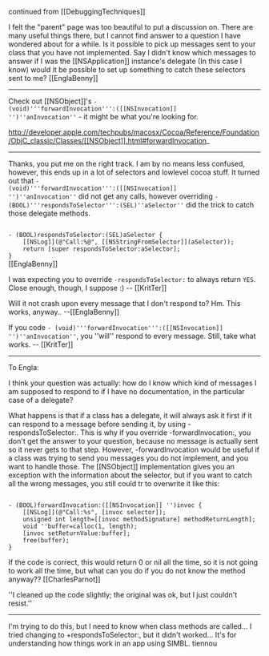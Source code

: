 continued from [[DebuggingTechniques]]

I felt the "parent" page was too beautiful to put a discussion on. There are many useful things there, but I cannot find answer to a question I have wondered about for a while. Is it possible to pick up messages sent to your class that you have not implemented. Say I didn't know which messages to answer if I was the [[NSApplication]] instance's delegate (In this case I know) would it be possible to set up something to catch these selectors sent to me?
[[EnglaBenny]]

----

Check out [[NSObject]]'s <code>- (void)'''forwardInvocation''':([[NSInvocation]] '')''anInvocation''</code> - it might be what you're looking for.

http://developer.apple.com/techpubs/macosx/Cocoa/Reference/Foundation/ObjC_classic/Classes/[[NSObject]].html#forwardInvocation_

----
Thanks, you put me on the right track. I am by no means less confused, however, this ends up in a lot of selectors and lowlevel cocoa stuff. It turned out that <code>- (void)'''forwardInvocation''':([[NSInvocation]] '')''anInvocation''</code> did not get any calls, however overriding <code>- (BOOL)'''respondsToSelector''':(SEL)''aSelector''</code> did the trick to catch those delegate methods.

<code>
- (BOOL)respondsToSelector:(SEL)aSelector {
    [[NSLog]](@"Call:%@", [[NSStringFromSelector]](aSelector));
    return [super respondsToSelector:aSelector];
}
</code>
[[EnglaBenny]]

I was expecting you to override <code>-respondsToSelector:</code> to always return <code>YES</code>. Close enough, though, I suppose :) -- [[KritTer]]

Will it not crash upon every message that I don't respond to? Hm. This works, anyway.. --[[EnglaBenny]]

If you code <code>- (void)'''forwardInvocation''':([[NSInvocation]] '')''anInvocation''</code>, you ''will'' respond to every message. Still, take what works. -- [[KritTer]]

----
To Engla:

I think your question was actually: how do I know which kind of messages I am supposed to respond to if I have no documentation, in the particular case of a delegate?

What happens is that if a class has a delegate, it will always ask it first if it can respond to a message before sending it, by using -respondsToSelector:. This is why if you override -forwardInvocation:, you don't get the answer to your question, because no message is actually sent so it never gets to that step. However, -forwardInvocation would be useful if a class was trying to send you messages you do not implement, and you want to handle those. The [[NSObject]] implementation gives you an exception with the information about the selector, but if you want to catch all the wrong messages, you still could tr to overwrite it like this:

<code>
- (BOOL)forwardInvocation:([[NSInvocation]] '')invoc {
    [[NSLog]](@"Call:%s", [invoc selector]);
    unsigned int length=[[invoc methodSignature] methodReturnLength];
    void ''buffer=calloc(1, length);
    [invoc setReturnValue:buffer];
    free(buffer);
}
</code>

If the code is correct, this would return 0 or nil all the time, so it is not going to work all the time, but what can you do if you do not know the method anyway??
[[CharlesParnot]]

''I cleaned up the code slightly; the original was ok, but I just couldn't resist.''

----
I'm trying to do this, but I need to know when class methods are called... I tried changing to +respondsToSelector:, but it didn't worked... It's for understanding how things work in an app using SIMBL.
tiennou